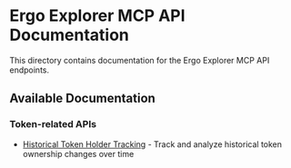 # Ergo Explorer MCP API Documentation

This directory contains documentation for the Ergo Explorer MCP API endpoints.

## Available Documentation

### Token-related APIs

- [Historical Token Holder Tracking](./token_history.md) - Track and analyze historical token ownership changes over time 